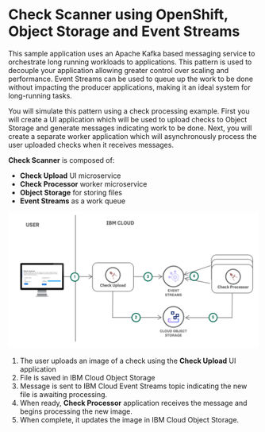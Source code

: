# Check Scanner using OpenShift, Object Storage and Event Streams

This sample application uses an Apache Kafka based messaging service to orchestrate long running workloads to applications. This pattern is used to decouple your application allowing greater control over scaling and performance. Event Streams can be used to queue up the work to be done without impacting the producer applications, making it an ideal system for long-running tasks.

You will simulate this pattern using a check processing example. First you will create a UI application which will be used to upload checks to Object Storage and generate messages indicating work to be done. Next, you will create a separate worker application which will asynchronously process the user uploaded checks when it receives messages.

**Check Scanner** is composed of:
- **Check Upload** UI microservice
- **Check Processor** worker microservice 
- **Object Storage** for storing files
- **Event Streams** as a work queue


![](./assets/Architecture.png)

1. The user uploads an image of a check using the **Check Upload** UI application
2. File is saved in IBM Cloud Object Storage
3. Message is sent to IBM Cloud Event Streams topic indicating the new file is awaiting processing.
4. When ready, **Check Processor** application receives the message and begins processing the new image.
5. When complete, it updates the image in IBM Cloud Object Storage.
